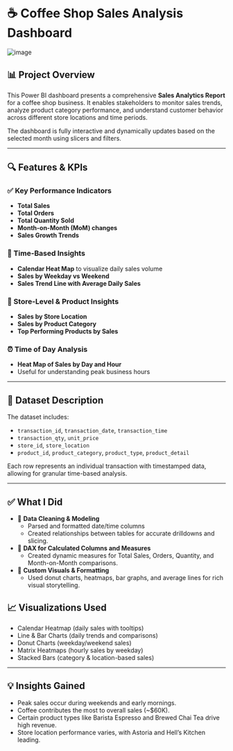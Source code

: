 
# ☕ Coffee Shop Sales Analysis Dashboard

![image](https://github.com/user-attachments/assets/106c4a70-f725-4417-bf78-1c638007bf30)


## 📊 Project Overview

This Power BI dashboard presents a comprehensive **Sales Analytics Report** for a coffee shop business. It enables stakeholders to monitor sales trends, analyze product category performance, and understand customer behavior across different store locations and time periods.

The dashboard is fully interactive and dynamically updates based on the selected month using slicers and filters.

---

## 🔍 Features & KPIs

### ✅ Key Performance Indicators
- **Total Sales**
- **Total Orders**
- **Total Quantity Sold**
- **Month-on-Month (MoM) changes**
- **Sales Growth Trends**

### 📅 Time-Based Insights
- **Calendar Heat Map** to visualize daily sales volume
- **Sales by Weekday vs Weekend**
- **Sales Trend Line with Average Daily Sales**

### 🏪 Store-Level & Product Insights
- **Sales by Store Location**
- **Sales by Product Category**
- **Top Performing Products by Sales**

### ⏰ Time of Day Analysis
- **Heat Map of Sales by Day and Hour**
- Useful for understanding peak business hours

---

## 🧾 Dataset Description

The dataset includes:
- `transaction_id`, `transaction_date`, `transaction_time`
- `transaction_qty`, `unit_price`
- `store_id`, `store_location`
- `product_id`, `product_category`, `product_type`, `product_detail`

Each row represents an individual transaction with timestamped data, allowing for granular time-based analysis.

---

## ✅ What I Did

- 🧼 **Data Cleaning & Modeling**
  - Parsed and formatted date/time columns
  - Created relationships between tables for accurate drilldowns and slicing.
- 🧠 **DAX for Calculated Columns and Measures**
  - Created dynamic measures for Total Sales, Orders, Quantity, and Month-on-Month comparisons.
- 🎨 **Custom Visuals & Formatting**
  - Used donut charts, heatmaps, bar graphs, and average lines for rich visual storytelling.


## 📈 Visualizations Used
- Calendar Heatmap (daily sales with tooltips)
- Line & Bar Charts (daily trends and comparisons)
- Donut Charts (weekday/weekend sales)
- Matrix Heatmaps (hourly sales by weekday)
- Stacked Bars (category & location-based sales)

---

## 💡 Insights Gained
- Peak sales occur during weekends and early mornings.
- Coffee contributes the most to overall sales (~$60K).
- Certain product types like Barista Espresso and Brewed Chai Tea drive high revenue.
- Store location performance varies, with Astoria and Hell’s Kitchen leading.
